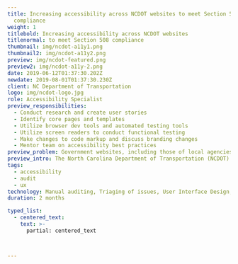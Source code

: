 ```yaml
---
title: Increasing accessibility across NCDOT websites to meet Section 508
  compliance
weight: 1
titlebold: Increasing accessibility across NCDOT websites
titlenormal: to meet Section 508 compliance
thumbnail: img/ncdot-a11y1.png
thumbnail2: img/ncdot-a11y2.png
preview: img/ncdot-featured.png
preview2: img/ncdot-a11y-2.png
date: 2019-06-12T01:37:30.202Z
newdate: 2019-08-01T01:37:30.230Z
client: NC Department of Transportation
logo: img/ncdot-logo.jpg
role: Accessibility Specialist
preview_responsibilities:
  - Conduct research and create user stories
  - Identify core pages and templates
  - Utilize browser dev tools and automated testing tools
  - Utilize screen readers to conduct functional testing
  - Make changes to code markup and discuss branding changes
  - Mentor team on accessibility best practices
preview_problem: Government websites, including those of local agencies, need to be accessible. The NCDOT websites were not meeting minimum compliance. 
preview_intro: The North Carolina Department of Transportation (NCDOT) had a website redesign in 2018. This design established a new set of SharePoint templates and a new design system, but lacked meeting accessibility compliance. I worked with the UX and Web Services team to conduct an audit and establish a remediation plan that would work with and be easily adaptable to the existing design system and components. 
tags:
  - accessibility
  - audit
  - ux
technology: Manual auditing, Triaging of issues, User Interface Design, Documentation
duration: 2 months

typed_list:
  - centered_text:
    text: >-
      partial: centered_text



---
```

